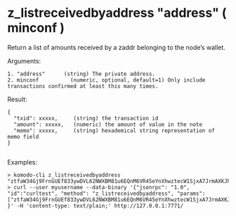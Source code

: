 # z_listreceivedbyaddress "address" ( minconf )

Return a list of amounts received by a zaddr belonging to the node’s wallet.


Arguments:
```
1. "address"      (string) The private address.
2. minconf          (numeric, optional, default=1) Only include transactions confirmed at least this many times.

```
Result:
```
{
  "txid": xxxxx,     (string) the transaction id
  "amount": xxxxx,   (numeric) the amount of value in the note
  "memo": xxxxx,     (string) hexademical string representation of memo field
}


```
Examples:
```
> komodo-cli z_listreceivedbyaddress "ztfaW34Gj9FrnGUEf833ywDVL62NWXBM81u6EQnM6VR45eYnXhwztecW1SjxA7JrmAXKJhxhj3vDNEpVCQoSvVoSpmbhtjf"
> curl --user myusername --data-binary '{"jsonrpc": "1.0", "id":"curltest", "method": "z_listreceivedbyaddress", "params": ["ztfaW34Gj9FrnGUEf833ywDVL62NWXBM81u6EQnM6VR45eYnXhwztecW1SjxA7JrmAXKJhxhj3vDNEpVCQoSvVoSpmbhtjf"] }' -H 'content-type: text/plain;' http://127.0.0.1:7771/
```
